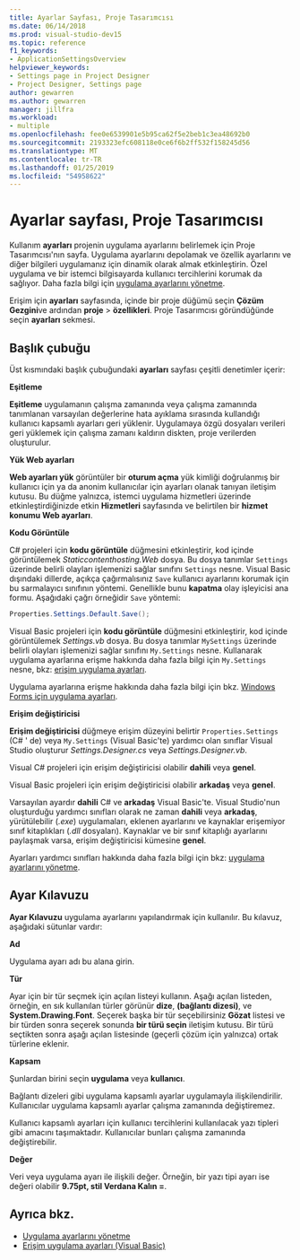 ```yaml
---
title: Ayarlar Sayfası, Proje Tasarımcısı
ms.date: 06/14/2018
ms.prod: visual-studio-dev15
ms.topic: reference
f1_keywords:
- ApplicationSettingsOverview
helpviewer_keywords:
- Settings page in Project Designer
- Project Designer, Settings page
author: gewarren
ms.author: gewarren
manager: jillfra
ms.workload:
- multiple
ms.openlocfilehash: fee0e6539901e5b95ca62f5e2beb1c3ea48692b0
ms.sourcegitcommit: 2193323efc608118e0ce6f6b2ff532f158245d56
ms.translationtype: MT
ms.contentlocale: tr-TR
ms.lasthandoff: 01/25/2019
ms.locfileid: "54958622"
---
```

# <a name="settings-page-project-designer"></a>Ayarlar sayfası, Proje Tasarımcısı

Kullanım **ayarları** projenin uygulama ayarlarını belirlemek için Proje Tasarımcısı'nın sayfa. Uygulama ayarlarını depolamak ve özellik ayarlarını ve diğer bilgileri uygulamanız için dinamik olarak almak etkinleştirin. Özel uygulama ve bir istemci bilgisayarda kullanıcı tercihlerini korumak da sağlıyor. Daha fazla bilgi için [uygulama ayarlarını yönetme](../managing-application-settings-dotnet.md).

Erişim için **ayarları** sayfasında, içinde bir proje düğümü seçin **Çözüm Gezgini**ve ardından **proje** > **özellikleri**. Proje Tasarımcısı göründüğünde seçin **ayarları** sekmesi.

## <a name="header-bar"></a>Başlık çubuğu

Üst kısmındaki başlık çubuğundaki **ayarları** sayfası çeşitli denetimler içerir:

**Eşitleme**

**Eşitleme** uygulamanın çalışma zamanında veya çalışma zamanında tanımlanan varsayılan değerlerine hata ayıklama sırasında kullandığı kullanıcı kapsamlı ayarları geri yüklenir. Uygulamaya özgü dosyaları verileri geri yüklemek için çalışma zamanı kaldırın diskten, proje verilerden oluşturulur.

**Yük Web ayarları**

**Web ayarları yük** görüntüler bir **oturum açma** yük kimliği doğrulanmış bir kullanıcı için ya da anonim kullanıcılar için ayarları olanak tanıyan iletişim kutusu. Bu düğme yalnızca, istemci uygulama hizmetleri üzerinde etkinleştirdiğinizde etkin **Hizmetleri** sayfasında ve belirtilen bir **hizmet konumu Web ayarları**.

**Kodu Görüntüle**

C# projeleri için **kodu görüntüle** düğmesini etkinleştirir, kod içinde görüntülemek *Staticcontenthosting.Web* dosya. Bu dosya tanımlar `Settings` üzerinde belirli olayları işlemenizi sağlar sınıfını `Settings` nesne. Visual Basic dışındaki dillerde, açıkça çağırmalısınız `Save` kullanıcı ayarlarını korumak için bu sarmalayıcı sınıfının yöntemi. Genellikle bunu **kapatma** olay işleyicisi ana formu. Aşağıdaki çağrı örneğidir `Save` yöntemi:

```csharp
Properties.Settings.Default.Save();
```

Visual Basic projeleri için **kodu görüntüle** düğmesini etkinleştirir, kod içinde görüntülemek *Settings.vb* dosya. Bu dosya tanımlar `MySettings` üzerinde belirli olayları işlemenizi sağlar sınıfını `My.Settings` nesne. Kullanarak uygulama ayarlarına erişme hakkında daha fazla bilgi için `My.Settings` nesne, bkz: [erişim uygulama ayarları](/dotnet/visual-basic/developing-apps/programming/app-settings/accessing-application-settings).

Uygulama ayarlarına erişme hakkında daha fazla bilgi için bkz. [Windows Forms için uygulama ayarları](/dotnet/framework/winforms/advanced/application-settings-for-windows-forms).

**Erişim değiştiricisi**

**Erişim değiştiricisi** düğmeye erişim düzeyini belirtir `Properties.Settings` (C# ' de) veya `My.Settings` (Visual Basic'te) yardımcı olan sınıflar Visual Studio oluşturur *Settings.Designer.cs* veya *Settings.Designer.vb*.

Visual C# projeleri için erişim değiştiricisi olabilir **dahili** veya **genel**.

Visual Basic projeleri için erişim değiştiricisi olabilir **arkadaş** veya **genel**.

Varsayılan ayardır **dahili** C# ve **arkadaş** Visual Basic'te. Visual Studio'nun oluşturduğu yardımcı sınıfları olarak ne zaman **dahili** veya **arkadaş**, yürütülebilir (*.exe*) uygulamaları, eklenen ayarlarını ve kaynaklar erişemiyor sınıf kitaplıkları (*.dll* dosyaları). Kaynaklar ve bir sınıf kitaplığı ayarlarını paylaşmak varsa, erişim değiştiricisi kümesine **genel**.

Ayarları yardımcı sınıfları hakkında daha fazla bilgi için bkz: [uygulama ayarlarını yönetme](../managing-application-settings-dotnet.md).

## <a name="settings-grid"></a>Ayar Kılavuzu

**Ayar Kılavuzu** uygulama ayarlarını yapılandırmak için kullanılır. Bu kılavuz, aşağıdaki sütunlar vardır:

**Ad**

Uygulama ayarı adı bu alana girin.

**Tür**

Ayar için bir tür seçmek için açılan listeyi kullanın. Aşağı açılan listeden, örneğin, en sık kullanılan türler görünür **dize**, **(bağlantı dizesi)**, ve **System.Drawing.Font**. Seçerek başka bir tür seçebilirsiniz **Gözat** listesi ve bir türden sonra seçerek sonunda **bir türü seçin** iletişim kutusu. Bir türü seçtikten sonra aşağı açılan listesinde (geçerli çözüm için yalnızca) ortak türlerine eklenir.

**Kapsam**

Şunlardan birini seçin **uygulama** veya **kullanıcı**.

Bağlantı dizeleri gibi uygulama kapsamlı ayarlar uygulamayla ilişkilendirilir. Kullanıcılar uygulama kapsamlı ayarlar çalışma zamanında değiştiremez.

Kullanıcı kapsamlı ayarları için kullanıcı tercihlerini kullanılacak yazı tipleri gibi amacını taşımaktadır. Kullanıcılar bunları çalışma zamanında değiştirebilir.

**Değer**

Veri veya uygulama ayarı ile ilişkili değer. Örneğin, bir yazı tipi ayarı ise değeri olabilir **9.75pt, stil Verdana Kalın =**.

## <a name="see-also"></a>Ayrıca bkz.

- [Uygulama ayarlarını yönetme](../managing-application-settings-dotnet.md)
- [Erişim uygulama ayarları (Visual Basic)](/dotnet/visual-basic/developing-apps/programming/app-settings/accessing-application-settings)